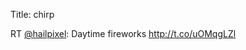 Title: chirp

RT <a href="http://twitter.com/hailpixel">@hailpixel</a>: Daytime fireworks <a href="http://t.co/uOMqgLZl">http://t.co/uOMqgLZl</a>

